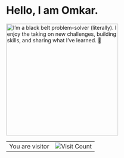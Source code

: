# Hello, I am Omkar.

<img src="https://raw.githubusercontent.com/OmkarKandale/OmkarKandale/master/Omkar.jpg" alt="I’m a black belt problem-solver (literally). I enjoy the taking on new challenges, building skills, and sharing what I’ve learned. 🥋" title="It's me" width="300" height="300"/>

<table>
  <tr>
    <td>You are visitor</td>
    <td><img src="https://profile-counter.glitch.me/OmkarKandale/count.svg" alt="Visit Count"/></td>
  </tr>
</table>
